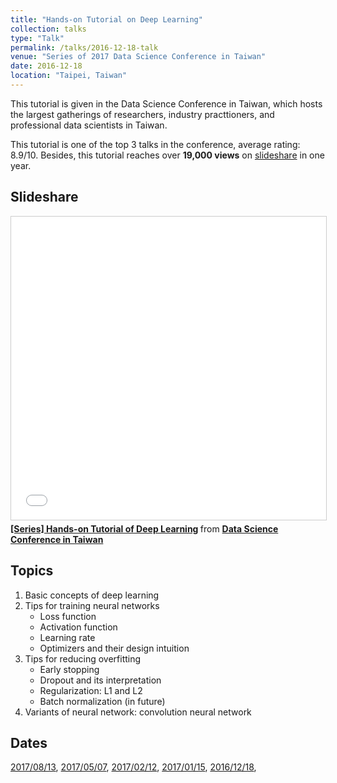 ```yaml
---
title: "Hands-on Tutorial on Deep Learning"
collection: talks
type: "Talk"
permalink: /talks/2016-12-18-talk
venue: "Series of 2017 Data Science Conference in Taiwan"
date: 2016-12-18
location: "Taipei, Taiwan"
---
```


This tutorial is given in the Data Science Conference in Taiwan, which hosts the largest gatherings of researchers, industry practtioners, and professional data scientists in Taiwan. 

This tutorial is one of the top 3 talks in the conference, average rating: 8.9/10. Besides, this tutorial reaches over **19,000 views** on [slideshare](https://www.slideshare.net/tw_dsconf/ss-70083878) in one year.

## Slideshare
<iframe src="//www.slideshare.net/slideshow/embed_code/key/kVndiTuzmPEHaR" width="595" height="485" frameborder="0" marginwidth="0" marginheight="0" scrolling="no" style="border:1px solid #CCC; border-width:1px; margin-bottom:5px; max-width: 100%;" allowfullscreen> </iframe> <div style="margin-bottom:5px"> <strong> <a href="//www.slideshare.net/tw_dsconf/ss-70083878" title="[系列活動] 手把手的深度學習實務" target="_blank">[Series] Hands-on Tutorial of Deep Learning</a> </strong> from <strong><a href="https://www.slideshare.net/tw_dsconf" target="_blank">Data Science Conference in Taiwan</a></strong> </div>

## Topics
1. Basic concepts of deep learning
2. Tips for training neural networks
	- Loss function
	- Activation function
	- Learning rate
	- Optimizers and their design intuition
3. Tips for reducing overfitting
	- Early stopping
	- Dropout and its interpretation
	- Regularization: L1 and L2
	- Batch normalization (in future)
4. Variants of neural network: convolution neural network

## Dates
[2017/08/13](http://foundation.datasci.tw/step-by-step-dl-170813/),
[2017/05/07](http://foundation.datasci.tw/step-by-step-dl-170507/),
[2017/02/12](http://foundation.datasci.tw/step-by-step-dl-170212/),
[2017/01/15](http://foundation.datasci.tw/step-by-step-dl-170212/),
[2016/12/18](http://foundation.datasci.tw/step-by-step-dl-170212/),